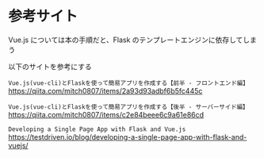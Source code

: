 # 参考サイト

Vue.js については本の手順だと、Flask のテンプレートエンジンに依存してしまう

以下のサイトを参考にする

`Vue.js(vue-cli)とFlaskを使って簡易アプリを作成する【前半 - フロントエンド編】`
https://qiita.com/mitch0807/items/2a93d93adbf6b5fc445c

`Vue.js(vue-cli)とFlaskを使って簡易アプリを作成する【後半 - サーバーサイド編】`
https://qiita.com/mitch0807/items/c2e84beee6c9a61e86cd

`Developing a Single Page App with Flask and Vue.js`
https://testdriven.io/blog/developing-a-single-page-app-with-flask-and-vuejs/
